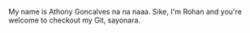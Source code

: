My name is Athony Goncalves na na naaa.
Sike,
I'm Rohan and you're welcome to checkout my Git,
sayonara.

<!---
rohang2504/rohang2504 is a ✨ special ✨ repository because its `README.md` (this file) appears on your GitHub profile.
You can click the Preview link to take a look at your changes.
--->
